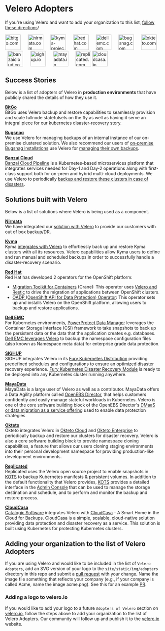 # Velero Adopters

If you're using Velero and want to add your organization to this list, 
[follow these directions][1]!

<a href="https://www.bitgo.com" border="0" target="_blank"><img alt="bitgo.com" src="site/static/img/adopters/BitGo.svg" height="50"></a>&nbsp; &nbsp; &nbsp;
<a href="https://www.nirmata.com" border="0" target="_blank"><img alt="nirmata.com" src="site/static/img/adopters/nirmata.svg" height="50"></a>&nbsp; &nbsp; &nbsp;
<a href="https://kyma-project.io/" border="0" target="_blank"><img alt="kyma-project.io" src="site/static/img/adopters/kyma.svg" height="50"></a>&nbsp; &nbsp; &nbsp;
<a href="https://redhat.com/" border="0" target="_blank"><img alt="redhat.com" src="site/static/img/adopters/redhat.svg" height="50"></a>&nbsp; &nbsp; &nbsp;
<a href="https://dellemc.com/" border="0" target="_blank"><img alt="dellemc.com" src="site/static/img/adopters/DellEMC.png" height="50"></a>&nbsp; &nbsp; &nbsp;
<a href="https://bugsnag.com/" border="0" target="_blank"><img alt="bugsnag.com" src="site/static/img/adopters/bugsnag.svg" height="50"></a>&nbsp; &nbsp; &nbsp;
<a href="https://okteto.com/" border="0" target="_blank"><img alt="okteto.com" src="site/static/img/adopters/okteto.svg" height="50"></a>&nbsp; &nbsp; &nbsp;
<a href="https://banzaicloud.com/" border="0" target="_blank"><img alt="banzaicloud.com" src="site/static/img/adopters/banzaicloud.svg" height="50"></a>&nbsp; &nbsp; &nbsp;
<a href="https://sighup.io/" border="0" target="_blank"><img alt="sighup.io" src="site/static/img/adopters/sighup.svg" height="50"></a>&nbsp; &nbsp; &nbsp;
<a href="https://mayadata.io/" border="0" target="_blank"><img alt="mayadata.io" src="site/static/img/adopters/mayadata.svg" height="50"></a>&nbsp; &nbsp; &nbsp;
<a href="https://www.replicated.com/" border="0" target="_blank"><img alt="replicated.com" src="site/static/img/adopters/replicated-logo-red.svg" height="50"></a>
<a href="https://cloudcasa.io/" border="0" target="_blank"><img alt="cloudcasa.io" src="site/static/img/adopters/cloudcasa.svg" height="50"></a>
## Success Stories

Below is a list of adopters of Velero in **production environments** that have
publicly shared the details of how they use it.

**[BitGo][20]**  
BitGo uses Velero backup and restore capabilities to seamlessly provision and scale fullnode statefulsets on the fly as well as having it serve an integral piece for our kubernetes disaster-recovery story.

**[Bugsnag][30]**  
We use Velero for managing backups of an internal instance of our on-premise clustered solution. We also recommend our users of [on-premise Bugsnag installations][31] use Velero for [managing their own backups][32].

**[Banzai Cloud][60]**  
[Banzai Cloud Pipeline][61] is a Kubernetes-based microservices platform that integrates services needed for Day-1 and Day-2 operations along with first-class support both for on-prem and hybrid multi-cloud deployments. We use Velero to periodically [backup and restore these clusters in case of disasters][62].

## Solutions built with Velero

Below is a list of solutions where Velero is being used as a component.

**[Nirmata][10]**  
We have integrated our [solution with Velero][11] to provide our customers with out of box backup/DR.

**[Kyma][40]**  
Kyma [integrates with Velero][41] to effortlessly back up and restore Kyma clusters with all its resources. Velero capabilities allow Kyma users to define and run manual and scheduled backups in order to successfully handle a disaster-recovery scenario.

**[Red Hat][50]**  
Red Hat has developed 2 operators for the OpenShift platform:
- [Migration Toolkit for Containers][51] (Crane): This operator uses [Velero and Restic][52] to drive the migration of applications between OpenShift clusters.
- [OADP (OpenShift API for Data Protection) Operator][53]: This operator sets up and installs Velero on the OpenShift platform, allowing users to backup and restore applications.

**[Dell EMC][70]**  
For Kubernetes environments, [PowerProtect Data Manager][71] leverages the Container Storage Interface (CSI) framework to take snapshots to back up the persistent data or the data that the application creates e.g. databases. [Dell EMC leverages Velero][72] to backup the namespace configuration files (also known as Namespace meta data) for enterprise grade data protection.

**[SIGHUP][80]**  
SIGHUP integrates Velero in its [Fury Kubernetes Distribution][81] providing predefined schedules and configurations to ensure an optimized disaster recovery experience.
[Fury Kubernetes Disaster Recovery Module][82] is ready to be deployed into any Kubernetes cluster running anywhere.

**[MayaData][90]**  
MayaData is a large user of Velero as well as a contributor. MayaData offers a Data Agility platform called [OpenEBS Director][91], that helps customers confidently and easily manage stateful workloads in Kubernetes. Velero is one of the core software building block of the OpenEBS Director's [DMaaS or data migration as a service offering][92] used to enable data protection strategies.

**[Okteto][93]**  
Okteto integrates Velero in [Okteto Cloud][94] and [Okteto Enterprise][95] to periodically backup and restore our clusters for disaster recovery. Velero is also a core software building block to provide namespace cloning capabilities, a feature that allows our users cloning staging environments into their personal development namespace for providing production-like development environments.

**[Replicated][100]**<br>
Replicated uses the Velero open source project to enable snapshots in [KOTS][101] to backup Kubernetes manifests & persistent volumes. In addition to the default functionality that Velero provides, [KOTS][101] provides a detailed interface in the [Admin Console][102] that can be used to manage the storage destination and schedule, and to perform and monitor the backup and restore process.<br>

**[CloudCasa][103]**<br>
[Catalogic Software][104] integrates Velero with [CloudCasa][103] - A Smart Home in the Cloud for Backups. CloudCasa is a simple, scalable, cloud-native solution providing data protection and disaster recovery as a service. This solution is built using Kubernetes for protecting Kubernetes clusters.<br>

## Adding your organization to the list of Velero Adopters

If you are using Velero and would like to be included in the list of `Velero Adopters`, add an SVG version of your logo to the `site/static/img/adopters` directory in this repo and submit a [pull request][3] with your change. Name the image file something that reflects your company (e.g., if your company is called Acme, name the image acme.png). See this for an example [PR][4].

### Adding a logo to velero.io

If you would like to add your logo to a future `Adopters of Velero` section on [velero.io][2], follow the steps above to add your organization to the list of Velero Adopters. Our community will follow up and publish it to the [velero.io][2] website.

[1]: #adding-a-logo-to-veleroio
[2]: https://velero.io
[3]: https://github.com/vmware-tanzu/velero/pulls
[4]: https://github.com/vmware-tanzu/velero/pull/2242

[10]: https://www.nirmata.com/2019/08/14/kubernetes-disaster-recovery-using-velero-and-nirmata/
[11]: https://nirmata.com

[20]: https://bitgo.com

[30]: https://bugsnag.com
[31]: https://www.bugsnag.com/on-premise
[32]: https://docs.bugsnag.com/on-premise/clustered/backup-restore/

[40]: https://kyma-project.io
[41]: https://kyma-project.io/docs/components/backup/#overview-overview

[50]: https://redhat.com
[51]: https://github.com/fusor/mig-operator
[52]: https://github.com/fusor/mig-operator/blob/master/docs/usage/2.md
[53]: https://github.com/openshift/oadp-operator

[60]: https://banzaicloud.com
[61]: https://banzaicloud.com/products/pipeline/
[62]: https://banzaicloud.com/blog/vault-backup-velero/

[70]: https://dellemc.com
[71]: https://dellemc.com/dataprotection
[72]: https://www.dellemc.com/resources/en-us/asset/briefs-handouts/solutions/h18141-dellemc-dpd-kubernetes.pdf

[80]: https://sighup.io
[81]: https://github.com/sighupio/fury-distribution
[82]: https://github.com/sighupio/fury-kubernetes-dr

[90]: https://mayadata.io
[91]: https://director.mayadata.io/
[92]: https://help.mayadata.io/hc/en-us/articles/360033401591-DMaaS

[93]: https://okteto.com
[94]: https://cloud.okteto.com
[95]: https://okteto.com/enterprise/

[100]: https://www.replicated.com
[101]: https://kots.io
[102]: https://kots.io/kotsadm/snapshots/overview/

[103]: https://cloudcasa.io/
[104]: https://www.catalogicsoftware.com/
